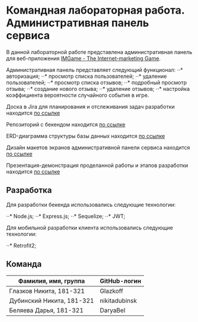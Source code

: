 # Командная лабораторная работа. Административная панель сервиса

В данной лабораторной работе представлена административная панель для веб-приложения [IMGame - The Internet-marketing Game](https://marketing-game.herokuapp.com/).

Административная панель представляет следующий функционал:
⋅⋅* авторизация;
⋅⋅* просмотр списка пользователей;
⋅⋅* удаление пользователей;
⋅⋅* просмотр списка отзывов;
⋅⋅* подробный просмотр отзыва;
⋅⋅* создание нового отзыва;
⋅⋅* удаление отзывов;
⋅⋅* настройка коэффициента вероятности случайного события в игре.


Доска в Jira для планирования и отслеживания задач разработки находится [по ссылке](https://team-mobile-working.atlassian.net/jira/software/projects/TMW/boards/1)

Репозиторий с бекендом находится [по ссылке](https://github.com/Glazkoff/teamserver/)

ERD-диаграмма структуры базы данных находится [по ссылке](https://drive.google.com/file/d/1PLNejcrbJZcc03XtH06Lnhs3f44Kci1x/view?usp=sharing)

Дизайн макетов экранов административной панели сервиса находится [по ссылке](https://www.figma.com/file/lXu3NJ0uUePkZrMjr7XfyQ/%D0%9C%D0%BE%D0%B1%D0%B8%D0%BB%D1%8C%D0%BD%D0%BE%D0%B5-%D0%BF%D1%80%D0%B8%D0%BB%D0%BE%D0%B6%D0%B5%D0%BD%D0%B8%D0%B5?node-id=0%3A1)

Презентация-демонстрация проделанной работы и этапов разработки находится [по ссылке](https://docs.google.com/presentation/d/1i0vlyeyup1YPJAhI40mMQ9fRyuGNBinChaXJAfSOAcs/edit?usp=sharing)


## Разработка

Для разработки бекенда использовались следующие технологии:

⋅⋅* Node.js;
⋅⋅* Express.js;
⋅⋅* Sequelize;
⋅⋅* JWT;

Для мобильной разработки клиента использовались следующие технологии:

⋅⋅* Retrofit2;

## Команда

| Фамилия, имя, группа       | GitHub-логин  |
| ---------------------------| --------------|
| Глазков Никита, 181-321    | Glazkoff      |
| Дубинский Никита, 181-321  | nikitadubinsk |
| Беляева Дарья, 181-321     | DaryaBel      |
